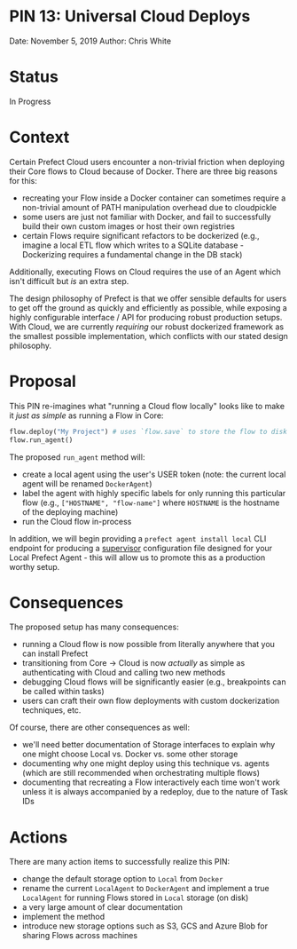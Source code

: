 # PIN 13: Universal Cloud Deploys

Date: November 5, 2019
Author: Chris White

# Status
In Progress

# Context
Certain Prefect Cloud users encounter a non-trivial friction when deploying their Core flows to Cloud because of Docker.  There are three big reasons for this:
- recreating your Flow inside a Docker container can sometimes require a non-trivial amount of PATH manipulation overhead due to cloudpickle
- some users are just not familiar with Docker, and fail to successfully build their own custom images or host their own registries
- certain Flows require significant refactors to be dockerized (e.g., imagine a local ETL flow which writes to a SQLite database - Dockerizing requires a fundamental change in the DB stack)

Additionally, executing Flows on Cloud requires the use of an Agent which isn't difficult but _is_ an extra step.

The design philosophy of Prefect is that we offer sensible defaults for users to get off the ground as quickly and efficiently as possible, while exposing a highly configurable interface / API for producing robust production setups.  With Cloud, we are currently _requiring_ our robust dockerized framework as the smallest possible implementation, which conflicts with our stated design philosophy.  

# Proposal

This PIN re-imagines what "running a Cloud flow locally" looks like to make it _just as simple_ as running a Flow in Core:

```python
flow.deploy("My Project") # uses `flow.save` to store the flow to disk
flow.run_agent()
```

The proposed `run_agent` method will:
- create a local agent using the user's USER token (note: the current local agent will be renamed `DockerAgent`)
- label the agent with highly specific labels for only running this particular flow (e.g., `["HOSTNAME", "flow-name"]` where `HOSTNAME` is the hostname of the deploying machine)
- run the Cloud flow in-process

In addition, we will begin providing a `prefect agent install local` CLI endpoint for producing a [supervisor](http://supervisord.org/) configuration file designed for your Local Prefect Agent - this will allow us to promote this as a production worthy setup.

# Consequences

The proposed setup has many consequences:
- running a Cloud flow is now possible from literally anywhere that you can install Prefect
- transitioning from Core -> Cloud is now _actually_ as simple as authenticating with Cloud and calling two new methods
- debugging Cloud flows will be significantly easier (e.g., breakpoints can be called within tasks)
- users can craft their own flow deployments with custom dockerization techniques, etc.

Of course, there are other consequences as well: 
- we'll need better documentation of Storage interfaces to explain why one might choose Local vs. Docker vs. some other storage
- documenting why one might deploy using this technique vs. agents (which are still recommended when orchestrating multiple flows)
- documenting that recreating a Flow interactively each time won't work unless it is always accompanied by a redeploy, due to the nature of Task IDs

# Actions
There are many action items to successfully realize this PIN:
- change the default storage option to `Local` from `Docker`
- rename the current `LocalAgent` to `DockerAgent` and implement a true `LocalAgent` for running Flows stored in `Local` storage (on disk)
- a very large amount of clear documentation
- implement the method 
- introduce new storage options such as S3, GCS and Azure Blob for sharing Flows across machines
